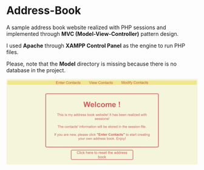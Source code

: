 # Address-Book
A sample address book website realized with PHP sessions and implemented through **MVC (Model-View-Controller)** pattern design.

I used **Apache** through **XAMPP Control Panel** as the engine to run PHP files.

Please, note that the **Model** directory is missing because there is no database in the project.

![Image_not_found](/images/Frontend.png)
